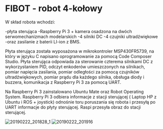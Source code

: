 # FIBOT - robot 4-kołowy
W skład robota wchodzi:

-płyta sterująca
-Raspberry Pi 3 + kamera osadzona na dwóch serwomechanizmach modelarskich
-4 silniki DC
-4 czujniki ultradźwiękowe
-oraz zasilanie z baterii LI-ion z BMS.

Płyta sterująca została wyposażona w mikrokontroler MSP430FR5739, na który w języku C napisano oprogramowanie za pomocą Code Composer Studio.
Płyta sterująca odpowiada za sterowanie czterema silnikami DC z wykorzystaniem PID, odczyt enkoderów umieszczonych na silnikach, pomiar napięcia zasilania, pomiar odległości za pomocą czujników ultradźwiękowych, pomiar prądu dla każdego silnika, obsługa diody i buzzera, komunikacja z Raspberry Pi 3 za pomocą UART.

Na Raspberry Pi 3 zainstalowano Ubuntu Mate oraz Robot Operating System.
Raspberry Pi 3 odbiera informacje z stacji sterującej ( Laptop HP z Ubuntu i ROS + joystick) odnośnie toru poruszania się robota i przesyłą po UART informacje do płyty sterującej. Raspi przesyła obraz do stacji sterującej.


![20190222_201828_1](https://user-images.githubusercontent.com/33237349/65499621-31abb580-debe-11e9-94ba-2c148f954f9d.jpg)
![20190222_201916](https://user-images.githubusercontent.com/33237349/65497768-0c697800-debb-11e9-9fe7-621a2f85fbf2.jpg)
